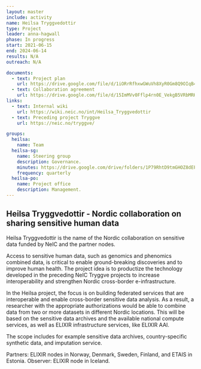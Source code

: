 ```yaml
---
layout: master
include: activity
name: Heilsa Tryggvedottir
type: Project
leader: anna-hagwall
phase: In progress
start: 2021-06-15
end: 2024-06-14
results: N/A
outreach: N/A

documents:
  - text: Project plan
    url: https://drive.google.com/file/d/1iORrRfhxwGWuVh8XyR0Gm8Q9OIqB4upV/view?usp=sharing
  - text: Collaboration agreement
    url: https://drive.google.com/file/d/15ImMVv0Fflp4rn0E_VekgB5VRbMRH6m6/view?usp=sharing
links:
  - text: Internal wiki
    url: https://wiki.neic.no/int/Heilsa_Tryggvedottir
  - text: Preceding project Tryggve
    url: https://neic.no/tryggve/  

groups:
  heilsa:
    name: Team
  heilsa-sg:
    name: Steering group
    description: Governance.
    minutes: https://drive.google.com/drive/folders/1P79RhtD9tmGHOZ8dEFffI5Y2tmnDQAgm?usp=sharing
    frequency: quarterly
  heilsa-po:
    name: Project office
    description: Management.
---
```

## Heilsa Tryggvedottir - Nordic collaboration on sharing sensitive human data

Heilsa Tryggvedottir is the name of the Nordic collaboration on sensitive data funded by NeIC and the partner nodes.

Access to sensitive human data, such as genomics and phenomics combined data, is critical to enable ground-breaking discoveries and to improve human health. The project idea is to productize the technology developed in the preceding NeIC Tryggve projects to increase interoperability and strengthen Nordic cross-border e-infrastructure.

In the Heilsa project, the focus is on building federated services that are interoperable and enable cross-border sensitive data analysis. As a result, a researcher with the appropriate authorizations would be able to combine data from two or more datasets in different Nordic locations. This will be based on the sensitive data archives and the available national compute services, as well as ELIXIR infrastructure services, like ELIXIR AAI.

The scope includes for example sensitive data archives, country-specific synthetic data, and imputation service.

Partners: ELIXIR nodes in Norway, Denmark, Sweden, Finland, and ETAIS in Estonia. 
Observer: ELIXIR node in Iceland. 
